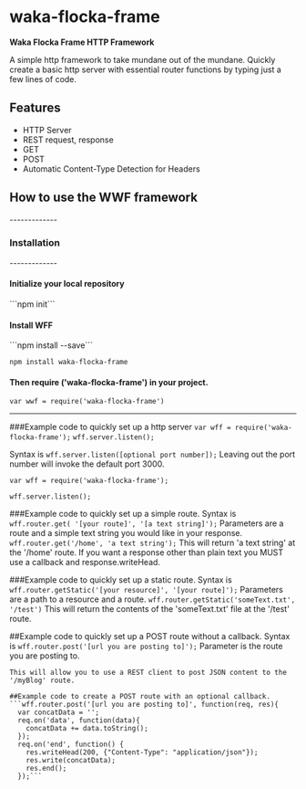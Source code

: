 # waka-flocka-frame

<strong>Waka Flocka Frame HTTP Framework</strong>

A simple http framework to take mundane out of the mundane. Quickly create a basic http server with essential router functions by typing just a few lines of code.

<h2>Features</h2>
<ul>
 <li>HTTP Server</li>
 <li>REST request, response</li>
 <li>GET</li>
 <li>POST</li>
 <li>Automatic Content-Type Detection for Headers</li>
</ul>

<h2>How to use the WWF framework</h2>
-------------
<h3>Installation</h3>
-------------
<h4>Initialize your local repository</h4>
  ```npm init```

<h4>Install WFF</h4>
  ```npm install --save```

```npm install waka-flocka-frame```

<h4>Then require ('waka-flocka-frame') in your project.</h4>

```var wwf = require('waka-flocka-frame')```

--------------------
###Example code to quickly set up a http server
```var wff = require('waka-flocka-frame');```
```wff.server.listen();```

Syntax is
```wff.server.listen([optional port number]);```
Leaving out the port number will invoke the default port 3000.

```var wff = require('waka-flocka-frame');```

  ```wff.server.listen();```

###Example code to quickly set up a simple route.
Syntax is ```wff.router.get( '[your route]', '[a text string]');```
Parameters are a route and a simple text string you would like
in your response.
```wff.router.get('/home', 'a text string');```
This will return 'a text string' at the '/home' route.
If you want a response other than plain text you MUST use a callback
and response.writeHead.


###Example code to quickly set up a static route.
Syntax is ```wff.router.getStatic('[your resource]', '[your route]');```
Parameters are a path to a resource and a route.
```wff.router.getStatic('someText.txt', '/test')```
This will return the contents of the 'someText.txt' file at the '/test' route.

##Example code to quickly set up a POST route without a callback.
Syntax is ```wff.router.post('[url you are posting to]');```
Parameter is the route you are posting to.
```wff.router.post('/myBlog');
This will allow you to use a REST client to post JSON content to the '/myBlog' route.

##Example code to create a POST route with an optional callback.
```wff.router.post('[url you are posting to]', function(req, res){
  var concatData = '';
  req.on('data', function(data){
    concatData += data.toString();
  });
  req.on('end', function() {
    res.writeHead(200, {"Content-Type": "application/json"});
    res.write(concatData);
    res.end();
  });```
